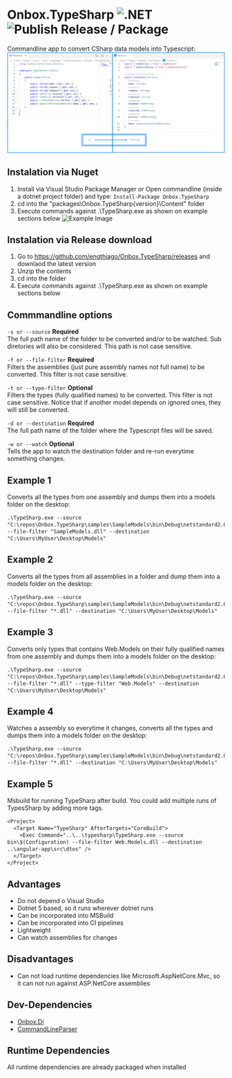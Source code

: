 # Onbox.TypeSharp ![.NET](https://github.com/engthiago/Onbox.TypeSharp/workflows/.NET/badge.svg?branch=master) ![Publish Release / Package](https://github.com/engthiago/Onbox.TypeSharp/workflows/Publish%20Release%20/%20Package/badge.svg?branch=master)
Commandline app to convert CSharp data models into Typescript:
![Example Image](src/Onbox.TypeSharp/Example.png)

## Instalation via Nuget
1. Install via Visual Studio Package Manager or Open commandline (inside a dotnet project folder) and type:
```Install-Package Onbox.TypeSharp```
2. cd into the "packages\Onbox.TypeSharp\{version}\Content" folder
3. Execute commands against .\TypeSharp.exe as shown on example sections below
![Example Image](src/Onbox.TypeSharp/location.png)

## Instalation via Release download
1. Go to https://github.com/engthiago/Onbox.TypeSharp/releases and downlaod the latest version
2. Unzip the contents
3. cd into the folder 
4. Execute commands against .\TypeSharp.exe as shown on example sections below

## Commmandline options
``` -s or --source ``` **Required** <br/>
The full path name of the folder to be converted and/or to be watched. Sub diretories will also be considered. This path is not case sensitive.

``` -f or --file-filter ``` **Required** <br/>
Filters the assemblies (just pure assembly names not full name) to be converted. This filter is not case sensitive.

``` -t or --type-filter ``` **Optional** <br/>
Filters the types (fully qualified names) to be converted. This filter is not case sensitive. Notice that if another model depends on ignored ones, they will still be converted.

``` -d or --destination ``` **Required** <br/>
The full path name of the folder where the Typescript files will be saved.

``` -w or --watch ``` **Optional** <br/>
Tells the app to watch the destination folder and re-run everytime something changes.

## Example 1
Converts all the types from one assembly and dumps them into a models folder on the desktop:
```
.\TypeSharp.exe --source "C:\repos\Onbox.TypeSharp\samples\SampleModels\bin\Debug\netstandard2.0" --file-filter "SampleModels.dll" --destination "C:\Users\MyUser\Desktop\Models"
```

## Example 2
Converts all the types from all assemblies in a folder and dump them into a models folder on the desktop:
```
.\TypeSharp.exe --source "C:\repos\Onbox.TypeSharp\samples\SampleModels\bin\Debug\netstandard2.0" --file-filter "*.dll" --destination "C:\Users\MyUser\Desktop\Models"
```

## Example 3
Converts only types that contains Web.Models on their fully qualified names from one assembly and dumps them into a models folder on the desktop:
```
.\TypeSharp.exe --source "C:\repos\Onbox.TypeSharp\samples\SampleModels\bin\Debug\netstandard2.0" --file-filter "*.dll" --type-filter "Web.Models" --destination "C:\Users\MyUser\Desktop\Models"
```

## Example 4
Watches a assembly so everytime it changes, converts all the types and dumps them into a models folder on the desktop:
```
.\TypeSharp.exe --source "C:\repos\Onbox.TypeSharp\samples\SampleModels\bin\Debug\netstandard2.0" --file-filter "*.dll" --destination "C:\Users\MyUser\Desktop\Models"
```

## Example 5
Msbuild for running TypeSharp after build. You could add multiple runs of TypesSharp by adding more <Exec> tags.
```
<Project>
  <Target Name="TypeSharp" AfterTargets="CoreBuild">
    <Exec Command="..\..\typesharp\TypeSharp.exe --source bin\$(Configuration) --file-filter Web.Models.dll --destination ..\angular-app\src\dtos" />
  </Target>
</Project>
```

## Advantages
* Do not depend o Visual Studio
* Dotnet 5 based, so it runs wherever dotnet runs
* Can be incorporated into MSBuild
* Can be incorporated into CI pipelines
* Lightweight
* Can watch assemblies for changes

## Disadvantages
* Can not load runtime dependencies like Microsoft.AspNetCore.Mvc, so it can not run against ASP.NetCore assemblies

## Dev-Dependencies
* [Onbox.Di](https://www.nuget.org/packages/Onbox.Di)
* [CommandLineParser](https://www.nuget.org/packages/CommandLineParser)

## Runtime Dependencies
All runtime dependencies are already packaged when installed
